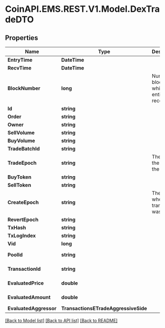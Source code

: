 
# CoinAPI.EMS.REST.V1.Model.DexTradeDTO

## Properties

Name | Type | Description | Notes
------------ | ------------- | ------------- | -------------
**EntryTime** | **DateTime** |  | [optional] 
**RecvTime** | **DateTime** |  | [optional] 
**BlockNumber** | **long** | Number of block in which entity was recorded. | [optional] 
**Id** | **string** |  | [optional] 
**Order** | **string** |  | [optional] 
**Owner** | **string** |  | [optional] 
**SellVolume** | **string** |  | [optional] 
**BuyVolume** | **string** |  | [optional] 
**TradeBatchId** | **string** |  | [optional] 
**TradeEpoch** | **string** | The date of the end of the batch. | [optional] 
**BuyToken** | **string** |  | [optional] 
**SellToken** | **string** |  | [optional] 
**CreateEpoch** | **string** | The date where the transaction was mined. | [optional] 
**RevertEpoch** | **string** |  | [optional] 
**TxHash** | **string** |  | [optional] 
**TxLogIndex** | **string** |  | [optional] 
**Vid** | **long** |  | [optional] 
**PoolId** | **string** |  | [optional] [readonly] 
**TransactionId** | **string** |  | [optional] [readonly] 
**EvaluatedPrice** | **double** |  | [optional] [readonly] 
**EvaluatedAmount** | **double** |  | [optional] [readonly] 
**EvaluatedAggressor** | **TransactionsETradeAggressiveSide** |  | [optional] 

[[Back to Model list]](../README.md#documentation-for-models)
[[Back to API list]](../README.md#documentation-for-api-endpoints)
[[Back to README]](../README.md)

